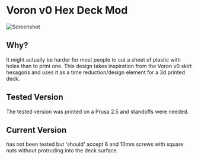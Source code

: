 # Voron v0 Hex Deck Mod

![Screenshot](https://github.com/ryangadz/VoronUsers/blob/master/printer_mods/Voron_v0/Deck/PrintedHexDeck.PNG)

## Why?

It might actually be harder for most people to cut a sheet of plastic with holes than to print one. 
This design takes inspiration from the Voron v0 skirt hexagons and uses it as a time reduction/design element 
for a 3d printed deck. 

## Tested Version

The tested version was printed on a Prusa 2.5 and standoffs were needed. 

## Current Version

has not been tested but 'should' accept 8 and 10mm screws with square nuts without protruding into the deck surface. 


